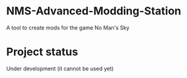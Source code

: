 # NMS-Advanced-Modding-Station
A tool to create mods for the game No Man's Sky

# Project status
Under development (it cannot be used yet)
